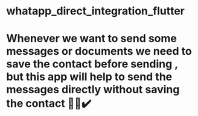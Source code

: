 # whatapp_direct_integration_flutter

#  Whenever we want to send some messages or documents we need to save the contact before sending , but this app will help to send the messages directly without saving the contact 📲🔥✔️
